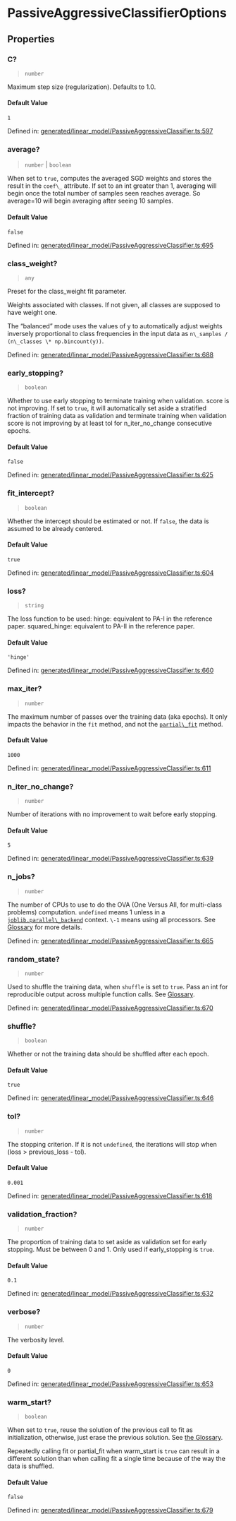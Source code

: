 # PassiveAggressiveClassifierOptions

## Properties

### C?

> `number`

Maximum step size (regularization). Defaults to 1.0.

#### Default Value

`1`

Defined in:  [generated/linear\_model/PassiveAggressiveClassifier.ts:597](https://github.com/transitive-bullshit/scikit-learn-ts/blob/122b3c0/packages/sklearn/src/generated/linear_model/PassiveAggressiveClassifier.ts#L597)

### average?

> `number` \| `boolean`

When set to `true`, computes the averaged SGD weights and stores the result in the `coef\_` attribute. If set to an int greater than 1, averaging will begin once the total number of samples seen reaches average. So average=10 will begin averaging after seeing 10 samples.

#### Default Value

`false`

Defined in:  [generated/linear\_model/PassiveAggressiveClassifier.ts:695](https://github.com/transitive-bullshit/scikit-learn-ts/blob/122b3c0/packages/sklearn/src/generated/linear_model/PassiveAggressiveClassifier.ts#L695)

### class\_weight?

> `any`

Preset for the class\_weight fit parameter.

Weights associated with classes. If not given, all classes are supposed to have weight one.

The “balanced” mode uses the values of y to automatically adjust weights inversely proportional to class frequencies in the input data as `n\_samples / (n\_classes \* np.bincount(y))`.

Defined in:  [generated/linear\_model/PassiveAggressiveClassifier.ts:688](https://github.com/transitive-bullshit/scikit-learn-ts/blob/122b3c0/packages/sklearn/src/generated/linear_model/PassiveAggressiveClassifier.ts#L688)

### early\_stopping?

> `boolean`

Whether to use early stopping to terminate training when validation. score is not improving. If set to `true`, it will automatically set aside a stratified fraction of training data as validation and terminate training when validation score is not improving by at least tol for n\_iter\_no\_change consecutive epochs.

#### Default Value

`false`

Defined in:  [generated/linear\_model/PassiveAggressiveClassifier.ts:625](https://github.com/transitive-bullshit/scikit-learn-ts/blob/122b3c0/packages/sklearn/src/generated/linear_model/PassiveAggressiveClassifier.ts#L625)

### fit\_intercept?

> `boolean`

Whether the intercept should be estimated or not. If `false`, the data is assumed to be already centered.

#### Default Value

`true`

Defined in:  [generated/linear\_model/PassiveAggressiveClassifier.ts:604](https://github.com/transitive-bullshit/scikit-learn-ts/blob/122b3c0/packages/sklearn/src/generated/linear_model/PassiveAggressiveClassifier.ts#L604)

### loss?

> `string`

The loss function to be used: hinge: equivalent to PA-I in the reference paper. squared\_hinge: equivalent to PA-II in the reference paper.

#### Default Value

`'hinge'`

Defined in:  [generated/linear\_model/PassiveAggressiveClassifier.ts:660](https://github.com/transitive-bullshit/scikit-learn-ts/blob/122b3c0/packages/sklearn/src/generated/linear_model/PassiveAggressiveClassifier.ts#L660)

### max\_iter?

> `number`

The maximum number of passes over the training data (aka epochs). It only impacts the behavior in the `fit` method, and not the [`partial\_fit`](#sklearn.linear_model.PassiveAggressiveClassifier.partial_fit "sklearn.linear_model.PassiveAggressiveClassifier.partial_fit") method.

#### Default Value

`1000`

Defined in:  [generated/linear\_model/PassiveAggressiveClassifier.ts:611](https://github.com/transitive-bullshit/scikit-learn-ts/blob/122b3c0/packages/sklearn/src/generated/linear_model/PassiveAggressiveClassifier.ts#L611)

### n\_iter\_no\_change?

> `number`

Number of iterations with no improvement to wait before early stopping.

#### Default Value

`5`

Defined in:  [generated/linear\_model/PassiveAggressiveClassifier.ts:639](https://github.com/transitive-bullshit/scikit-learn-ts/blob/122b3c0/packages/sklearn/src/generated/linear_model/PassiveAggressiveClassifier.ts#L639)

### n\_jobs?

> `number`

The number of CPUs to use to do the OVA (One Versus All, for multi-class problems) computation. `undefined` means 1 unless in a [`joblib.parallel\_backend`](https://joblib.readthedocs.io/en/latest/parallel.html#joblib.parallel_backend "(in joblib v1.3.0.dev0)") context. `\-1` means using all processors. See [Glossary](../../glossary.html#term-n_jobs) for more details.

Defined in:  [generated/linear\_model/PassiveAggressiveClassifier.ts:665](https://github.com/transitive-bullshit/scikit-learn-ts/blob/122b3c0/packages/sklearn/src/generated/linear_model/PassiveAggressiveClassifier.ts#L665)

### random\_state?

> `number`

Used to shuffle the training data, when `shuffle` is set to `true`. Pass an int for reproducible output across multiple function calls. See [Glossary](../../glossary.html#term-random_state).

Defined in:  [generated/linear\_model/PassiveAggressiveClassifier.ts:670](https://github.com/transitive-bullshit/scikit-learn-ts/blob/122b3c0/packages/sklearn/src/generated/linear_model/PassiveAggressiveClassifier.ts#L670)

### shuffle?

> `boolean`

Whether or not the training data should be shuffled after each epoch.

#### Default Value

`true`

Defined in:  [generated/linear\_model/PassiveAggressiveClassifier.ts:646](https://github.com/transitive-bullshit/scikit-learn-ts/blob/122b3c0/packages/sklearn/src/generated/linear_model/PassiveAggressiveClassifier.ts#L646)

### tol?

> `number`

The stopping criterion. If it is not `undefined`, the iterations will stop when (loss > previous\_loss - tol).

#### Default Value

`0.001`

Defined in:  [generated/linear\_model/PassiveAggressiveClassifier.ts:618](https://github.com/transitive-bullshit/scikit-learn-ts/blob/122b3c0/packages/sklearn/src/generated/linear_model/PassiveAggressiveClassifier.ts#L618)

### validation\_fraction?

> `number`

The proportion of training data to set aside as validation set for early stopping. Must be between 0 and 1. Only used if early\_stopping is `true`.

#### Default Value

`0.1`

Defined in:  [generated/linear\_model/PassiveAggressiveClassifier.ts:632](https://github.com/transitive-bullshit/scikit-learn-ts/blob/122b3c0/packages/sklearn/src/generated/linear_model/PassiveAggressiveClassifier.ts#L632)

### verbose?

> `number`

The verbosity level.

#### Default Value

`0`

Defined in:  [generated/linear\_model/PassiveAggressiveClassifier.ts:653](https://github.com/transitive-bullshit/scikit-learn-ts/blob/122b3c0/packages/sklearn/src/generated/linear_model/PassiveAggressiveClassifier.ts#L653)

### warm\_start?

> `boolean`

When set to `true`, reuse the solution of the previous call to fit as initialization, otherwise, just erase the previous solution. See [the Glossary](../../glossary.html#term-warm_start).

Repeatedly calling fit or partial\_fit when warm\_start is `true` can result in a different solution than when calling fit a single time because of the way the data is shuffled.

#### Default Value

`false`

Defined in:  [generated/linear\_model/PassiveAggressiveClassifier.ts:679](https://github.com/transitive-bullshit/scikit-learn-ts/blob/122b3c0/packages/sklearn/src/generated/linear_model/PassiveAggressiveClassifier.ts#L679)
